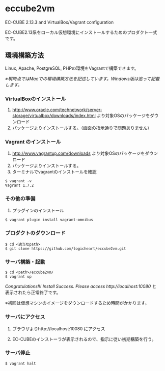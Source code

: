 # eccube2vm
EC-CUBE 2.13.3 and VirtualBox/Vagrant configuration

EC-CUBE2.13系をローカル仮想環境にインストールするためのプロダクト一式です。


## 環境構築方法

Linux, Apache, PostgreSQL, PHPの環境をVagrantで構築できます。

*※現時点ではMacでの環境構築方法を記述しています。Windows版は追って記載します。*


### VirtualBoxのインストール

1. http://www.oracle.com/technetwork/server-storage/virtualbox/downloads/index.html より対象OSのパッケージをダウンロード
2. パッケージよりインストールする。（画面の指示通りで問題ありません）

### Vagrant のインストール

1. http://www.vagrantup.com/downloads より対象OSのパッケージをダウンロード
2. パッケージよりインストールする。
3. ターミナルでvagrantのインストールを確認

```
$ vagrant -v
Vagrant 1.7.2
```

### その他の準備

1. プラグインのインストール

```
$ vagrant plugin install vagrant-omnibus
```

### プロダクトのダウンロード

```
$ cd <適当なpath>
$ git clone https://github.com/logicheart/eccube2vm.git
```

### サーバ構築・起動

```
$ cd <path>/eccube2vm/
$ vagrant up
```

*Congratulations!!! Install Success. Please access http://localhost:10080* と表示されたら正常終了です。

※初回は仮想マシンのイメージをダウンロードするため時間がかかります。

### サーバにアクセス

1. ブラウザよりhttp://localhost:10080 にアクセス

2. EC-CUBEのインストーラが表示されるので、指示に従い初期構築を行う。

### サーバ停止

```
$ vagrant halt
```
